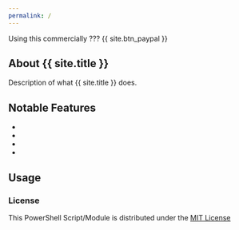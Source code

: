 ```yaml
---
permalink: /
---
```

Using this commercially ??? {{ site.btn_paypal }}

## About {{ site.title }}
Description of what {{ site.title }}  does. 

## Notable Features
 - 
 - 
 - 
 - 

## Usage



### License 
This PowerShell Script/Module is distributed under the [MIT License](license/)
